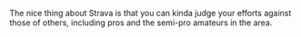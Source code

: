 The nice thing about Strava is that you can kinda judge your efforts against those of others, including pros and the semi-pro amateurs in the area.
